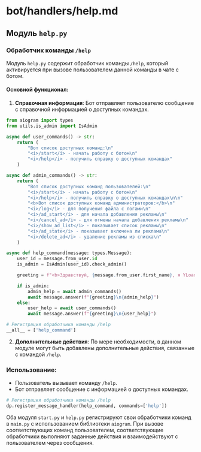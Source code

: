 # bot/handlers/help.md

## Модуль `help.py`

### Обработчик команды `/help`

Модуль `help.py` содержит обработчик команды `/help`, который активируется при вызове пользователем данной команды в чате с ботом.

#### Основной функционал:

1. **Справочная информация**: Бот отправляет пользователю сообщение с справочной информацией о доступных командах.

```python
from aiogram import types
from utils.is_admin import IsAdmin

async def user_commands() -> str:
    return (
        "Вот список доступных команд:\n"
        "<i>/start</i> - начать работу с ботом\n"
        "<i>/help</i> - получить справку о доступных командах"
    )

async def admin_commands() -> str:
    return (
        "Вот список доступных команд пользователей:\n"
        "<i>/start</i> - начать работу с ботом\n"
        "<i>/help</i> - получить справку о доступных командах\n\n"
        "<b>Вот список доступных команд администраторов:</b>\n"
        "<i>/log</i> - для получения файла с логами\n"
        "<i>/ad_start</i> - для начала добавления рекламы\n"
        "<i>/cancel_ad</i> - для отмены начала добавления рекламы\n"
        "<i>/show_ad_list</i> - показывает список рекламы\n"
        "<i>/ad_state</i> - показывает включена ли реклама\n"
        "<i>/delete_ad</i> - удаление рекламы из списка\n"
    )

async def help_command(message: types.Message):
    user_id = message.from_user.id
    is_admin = IsAdmin(user_id).check_admin()

    greeting = f"<b>Здравствуй, {message.from_user.first_name}, я YLoader</b>"

    if is_admin:
        admin_help = await admin_commands()
        await message.answer(f"{greeting}\n{admin_help}")
    else:
        user_help = await user_commands()
        await message.answer(f"{greeting}\n{user_help}")

# Регистрация обработчика команды /help
__all__ = ['help_command']
```

2. **Дополнительные действия**: По мере необходимости, в данном модуле могут быть добавлены дополнительные действия, связанные с командой `/help`.

### Использование:

- Пользователь вызывает команду `/help`.
- Бот отправляет сообщение с информацией о доступных командах.

```python
# Регистрация обработчика команды /help
dp.register_message_handler(help_command, commands=['help'])
``` 

Оба модуля `start.py` и `help.py` регистрируют свои обработчики команд в `main.py` с использованием библиотеки `aiogram`. При вызове соответствующих команд пользователем, соответствующие обработчики выполняют заданные действия и взаимодействуют с пользователем через сообщения.